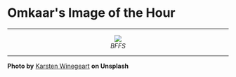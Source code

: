# Omkaar's Image of the Hour

---

<div align="center">

<a href="https://unsplash.com/photos/two-fashionable-dogs-look-up-on-a-yellow-background-Me-iF3302T8">
  <img src="https://images.unsplash.com/photo-1746647695879-bfab32f59f34?crop=entropy&cs=tinysrgb&fit=max&fm=jpg&ixid=M3w3NjA2Nzh8MHwxfHJhbmRvbXx8fHx8fHx8fDE3NTAxMDQwMDB8&ixlib=rb-4.1.0&q=80&w=1080" style="max-width:100%; height:auto;">
</a>

<br>
<i>BFFS</i>

</div>

---

**Photo by** [Karsten Winegeart](https://unsplash.com/@karsten116) **on Unsplash**
